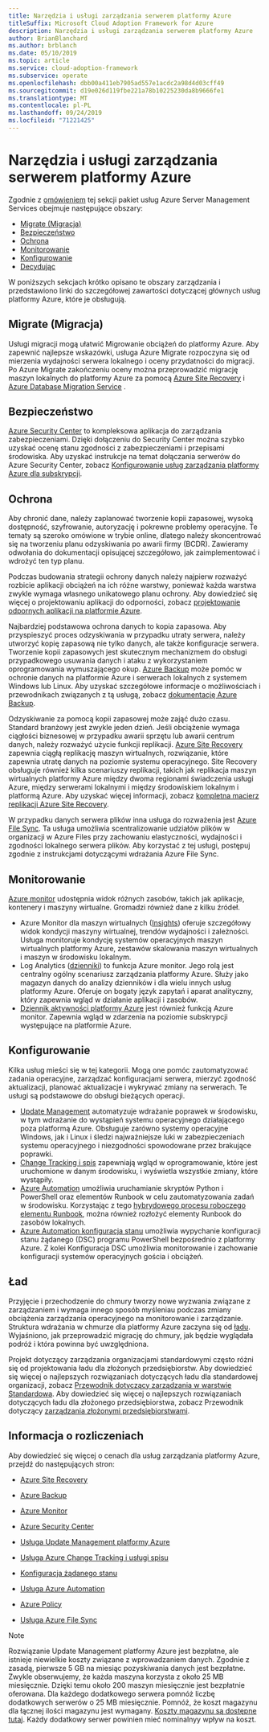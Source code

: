 ```yaml
---
title: Narzędzia i usługi zarządzania serwerem platformy Azure
titleSuffix: Microsoft Cloud Adoption Framework for Azure
description: Narzędzia i usługi zarządzania serwerem platformy Azure
author: BrianBlanchard
ms.author: brblanch
ms.date: 05/10/2019
ms.topic: article
ms.service: cloud-adoption-framework
ms.subservice: operate
ms.openlocfilehash: dbb00a411eb7905ad557e1acdc2a98d4d03cff49
ms.sourcegitcommit: d19e026d119fbe221a78b10225230da8b9666fe1
ms.translationtype: MT
ms.contentlocale: pl-PL
ms.lasthandoff: 09/24/2019
ms.locfileid: "71221425"
---
```

# <a name="azure-server-management-tools-and-services"></a>Narzędzia i usługi zarządzania serwerem platformy Azure

Zgodnie z [omówieniem](./index.md) tej sekcji pakiet usług Azure Server Management Services obejmuje następujące obszary:

- [Migrate (Migracja)](#migrate)
- [Bezpieczeństwo](#secure)
- [Ochrona](#protect)
- [Monitorowanie](#monitor)
- [Konfigurowanie](#configure)
- [Decydując](#govern)

W poniższych sekcjach krótko opisano te obszary zarządzania i przedstawiono linki do szczegółowej zawartości dotyczącej głównych usług platformy Azure, które je obsługują.

## <a name="migrate"></a>Migrate (Migracja)

Usługi migracji mogą ułatwić Migrowanie obciążeń do platformy Azure. Aby zapewnić najlepsze wskazówki, usługa Azure Migrate rozpoczyna się od mierzenia wydajności serwera lokalnego i oceny przydatności do migracji. Po Azure Migrate zakończeniu oceny można przeprowadzić migrację maszyn lokalnych do platformy Azure za pomocą [Azure Site Recovery](https://docs.microsoft.com/azure/site-recovery/site-recovery-overview) i [Azure Database Migration Service](https://docs.microsoft.com/azure/dms/dms-overview) .

## <a name="secure"></a>Bezpieczeństwo

[Azure Security Center](https://docs.microsoft.com/azure/security-center/security-center-intro) to kompleksowa aplikacja do zarządzania zabezpieczeniami. Dzięki dołączeniu do Security Center można szybko uzyskać ocenę stanu zgodności z zabezpieczeniami i przepisami środowiska. Aby uzyskać instrukcje na temat dołączania serwerów do Azure Security Center, zobacz [Konfigurowanie usług zarządzania platformy Azure dla subskrypcji](./onboard-at-scale.md#azure-security-center).

## <a name="protect"></a>Ochrona

Aby chronić dane, należy zaplanować tworzenie kopii zapasowej, wysoką dostępność, szyfrowanie, autoryzację i pokrewne problemy operacyjne. Te tematy są szeroko omówione w trybie online, dlatego należy skoncentrować się na tworzeniu planu odzyskiwania po awarii firmy (BCDR). Zawieramy odwołania do dokumentacji opisującej szczegółowo, jak zaimplementować i wdrożyć ten typ planu.

Podczas budowania strategii ochrony danych należy najpierw rozważyć rozbicie aplikacji obciążeń na ich różne warstwy, ponieważ każda warstwa zwykle wymaga własnego unikatowego planu ochrony. Aby dowiedzieć się więcej o projektowaniu aplikacji do odporności, zobacz [projektowanie odpornych aplikacji na platformie Azure](https://docs.microsoft.com/azure/architecture/resiliency).

Najbardziej podstawowa ochrona danych to kopia zapasowa. Aby przyspieszyć proces odzyskiwania w przypadku utraty serwera, należy utworzyć kopię zapasową nie tylko danych, ale także konfiguracje serwera. Tworzenie kopii zapasowych jest skutecznym mechanizmem do obsługi przypadkowego usuwania danych i ataku z wykorzystaniem oprogramowania wymuszającego okup. [Azure Backup](https://docs.microsoft.com/azure/backup) może pomóc w ochronie danych na platformie Azure i serwerach lokalnych z systemem Windows lub Linux. Aby uzyskać szczegółowe informacje o możliwościach i przewodnikach związanych z tą usługą, zobacz [dokumentację Azure Backup](https://docs.microsoft.com/azure/backup/backup-overview).

Odzyskiwanie za pomocą kopii zapasowej może zająć dużo czasu. Standard branżowy jest zwykle jeden dzień. Jeśli obciążenie wymaga ciągłości biznesowej w przypadku awarii sprzętu lub awarii centrum danych, należy rozważyć użycie funkcji replikacji. [Azure Site Recovery](https://docs.microsoft.com/azure/site-recovery/site-recovery-overview) zapewnia ciągłą replikację maszyn wirtualnych, rozwiązanie, które zapewnia utratę danych na poziomie systemu operacyjnego. Site Recovery obsługuje również kilka scenariuszy replikacji, takich jak replikacja maszyn wirtualnych platformy Azure między dwoma regionami świadczenia usługi Azure, między serwerami lokalnymi i między środowiskiem lokalnym i platformą Azure. Aby uzyskać więcej informacji, zobacz [kompletna macierz replikacji Azure Site Recovery](https://docs.microsoft.com/azure/site-recovery/site-recovery-overview#what-can-i-replicate).

W przypadku danych serwera plików inna usługa do rozważenia jest [Azure File Sync](https://docs.microsoft.com/azure/storage/files/storage-sync-files-planning). Ta usługa umożliwia scentralizowanie udziałów plików w organizacji w Azure Files przy zachowaniu elastyczności, wydajności i zgodności lokalnego serwera plików. Aby korzystać z tej usługi, postępuj zgodnie z instrukcjami dotyczącymi wdrażania Azure File Sync.

## <a name="monitor"></a>Monitorowanie

[Azure monitor](https://docs.microsoft.com/azure/azure-monitor/overview) udostępnia widok różnych zasobów, takich jak aplikacje, kontenery i maszyny wirtualne. Gromadzi również dane z kilku źródeł.

- Azure Monitor dla maszyn wirtualnych ([Insights](https://docs.microsoft.com/azure/azure-monitor/insights/vminsights-overview)) oferuje szczegółowy widok kondycji maszyny wirtualnej, trendów wydajności i zależności. Usługa monitoruje kondycję systemów operacyjnych maszyn wirtualnych platformy Azure, zestawów skalowania maszyn wirtualnych i maszyn w środowisku lokalnym.
- Log Analytics ([dzienniki](https://docs.microsoft.com/azure/azure-monitor/platform/data-collection#logs)) to funkcja Azure monitor. Jego rolą jest centralny ogólny scenariusz zarządzania platformy Azure. Służy jako magazyn danych do analizy dzienników i dla wielu innych usług platformy Azure. Oferuje on bogaty język zapytań i aparat analityczny, który zapewnia wgląd w działanie aplikacji i zasobów.
- [Dziennik aktywności platformy Azure](https://docs.microsoft.com/azure/azure-monitor/platform/activity-logs-overview) jest również funkcją Azure monitor. Zapewnia wgląd w zdarzenia na poziomie subskrypcji występujące na platformie Azure.

## <a name="configure"></a>Konfigurowanie

Kilka usług mieści się w tej kategorii. Mogą one pomóc zautomatyzować zadania operacyjne, zarządzać konfiguracjami serwera, mierzyć zgodność aktualizacji, planować aktualizacje i wykrywać zmiany na serwerach. Te usługi są podstawowe do obsługi bieżących operacji.

- [Update Management](https://docs.microsoft.com/azure/automation/automation-update-management#viewing-update-assessments) automatyzuje wdrażanie poprawek w środowisku, w tym wdrażanie do wystąpień systemu operacyjnego działającego poza platformą Azure. Obsługuje zarówno systemy operacyjne Windows, jak i Linux i śledzi najważniejsze luki w zabezpieczeniach systemu operacyjnego i niezgodności spowodowane przez brakujące poprawki.
- [Change Tracking i spis](https://docs.microsoft.com/azure/automation/change-tracking) zapewniają wgląd w oprogramowanie, które jest uruchomione w danym środowisku, i wyświetla wszystkie zmiany, które wystąpiły.
- [Azure Automation](https://docs.microsoft.com/azure/automation/automation-intro) umożliwia uruchamianie skryptów Python i PowerShell oraz elementów Runbook w celu zautomatyzowania zadań w środowisku. Korzystając z tego [hybrydowego procesu roboczego elementu Runbook](https://docs.microsoft.com/azure/automation/automation-hybrid-runbook-worker), można również rozłożyć elementy Runbook do zasobów lokalnych.
- [Azure Automation konfiguracja stanu](https://docs.microsoft.com/azure/automation/automation-dsc-overview) umożliwia wypychanie konfiguracji stanu żądanego (DSC) programu PowerShell bezpośrednio z platformy Azure. Z kolei Konfiguracja DSC umożliwia monitorowanie i zachowanie konfiguracji systemów operacyjnych gościa i obciążeń.

## <a name="govern"></a>Ład

Przyjęcie i przechodzenie do chmury tworzy nowe wyzwania związane z zarządzaniem i wymaga innego sposób myśleniau podczas zmiany obciążenia zarządzania operacyjnego na monitorowanie i zarządzanie. Struktura wdrażania w chmurze dla platformy Azure zaczyna się od [ładu](../../govern/index.md). Wyjaśniono, jak przeprowadzić migrację do chmury, jak będzie wyglądała podróż i która powinna być uwzględniona.

Projekt dotyczący zarządzania organizacjami standardowymi często różni się od projektowania ładu dla złożonych przedsiębiorstw. Aby dowiedzieć się więcej o najlepszych rozwiązaniach dotyczących ładu dla standardowej organizacji, zobacz [Przewodnik dotyczący zarządzania w warstwie Standardowa](../../govern/guides/standard/index.md). Aby dowiedzieć się więcej o najlepszych rozwiązaniach dotyczących ładu dla złożonego przedsiębiorstwa, zobacz Przewodnik dotyczący [zarządzania złożonymi przedsiębiorstwami](../../govern/guides/complex/index.md).

## <a name="billing-information"></a>Informacja o rozliczeniach

Aby dowiedzieć się więcej o cenach dla usług zarządzania platformy Azure, przejdź do następujących stron:

- [Azure Site Recovery](https://azure.microsoft.com/pricing/details/site-recovery)

- [Azure Backup](https://azure.microsoft.com/pricing/details/backup)

- [Azure Monitor](https://azure.microsoft.com/pricing/details/monitor)

- [Azure Security Center](https://azure.microsoft.com/pricing/details/security-center)

- [Usługa Update Management platformy Azure](https://azure.microsoft.com/pricing/details/automation)

- [Usługa Azure Change Tracking i usługi spisu](https://azure.microsoft.com/pricing/details/automation)

- [Konfiguracja żądanego stanu](https://azure.microsoft.com/pricing/details/automation)

- [Usługa Azure Automation](https://azure.microsoft.com/pricing/details/automation)

- [Azure Policy](https://azure.microsoft.com/pricing/details/azure-policy)

- [Usługa Azure File Sync](https://azure.microsoft.com/pricing/details/storage/blobs)

> [!NOTE]
> Rozwiązanie Update Management platformy Azure jest bezpłatne, ale istnieje niewielkie koszty związane z wprowadzaniem danych. Zgodnie z zasadą, pierwsze 5 GB na miesiąc pozyskiwania danych jest bezpłatne. Zwykle obserwujemy, że każda maszyna korzysta z około 25 MB miesięcznie. Dzięki temu około 200 maszyn miesięcznie jest bezpłatnie oferowana. Dla każdego dodatkowego serwera pomnóż liczbę dodatkowych serwerów o 25 MB miesięcznie. Pomnóż, że koszt magazynu dla łącznej ilości magazynu jest wymagany. [Koszty magazynu są dostępne tutaj](https://azure.microsoft.com/pricing/details/storage). Każdy dodatkowy serwer powinien mieć nominalnyy wpływ na koszt.
